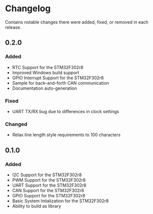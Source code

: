 # Changelog

Contains notable changes there were added, fixed, or removed in each release.

## 0.2.0

### Added

* RTC Support for the STM32F302r8
* Improved Windows build support
* GPIO Interrupt Support for the STM32F302r8
* Sample for back-and-forth CAN communication
* Documentation auto-generation

### Fixed

* UART TX/RX bug due to differences in clock settings

### Changed

* Relax line length style requirements to 100 characters

## 0.1.0

### Added

* I2C Support for the STM32F302r8
* PWM Support for the STM32F302r8
* UART Support for the STM32F302r8
* CAN Support for the STM32F302r8
* GPIO Support for the STM32F302r8
* Basic System Intialization for the STM32F302r8
* Ability to build as library

